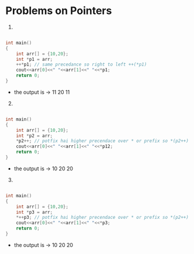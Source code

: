 # Problems on Pointers

1.

```c++

int main()
{
    int arr[] = {10,20};
    int *p1 = arr;
    ++*p1; // same precedance so right to left ++(*p1)
    cout<<arr[0]<<" "<<arr[1]<<" "<<*p1;
    return 0;
}
```

- the output is -> 11 20 11

2.

```c++

int main()
{
    int arr[] = {10,20};
    int *p2 = arr;
    *p2++; // potfix hai higher precendace over * or prefix so *(p2++)
    cout<<arr[0]<<" "<<arr[1]<<" "<<*p12;
    return 0;
}
```

- the output is -> 10 20 20

3.

```c++

int main()
{
    int arr[] = {10,20};
    int *p3 = arr;
    *++p3; // potfix hai higher precendace over * or prefix so *(p2++)
    cout<<arr[0]<<" "<<arr[1]<<" "<<*p3;
    return 0;
}
```

- the output is -> 10 20 20
